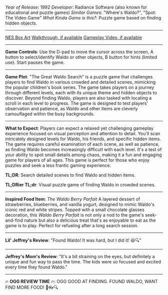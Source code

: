 *Year of Release*: 1992
*Developer*: Radiance Software (also known for educational and puzzle games)
*Similar Games*: "Where's Waldo?", "Spot: The Video Game"
*What Kinda Game is this?*: Puzzle game based on finding hidden objects.

---
[NES Box Art](https://www.google.com/search?tbm=isch&q=NES+Box+Art+Great+Waldo+Search) 
[Walkthrough, if available](https://www.google.com/search?q=Walkthrough+NES+Great+Waldo+Search)
[Gameplay Video, if available](https://www.youtube.com/results?search_query=gameplay+NES+Great+Waldo+Search) 

- - -
**Game Controls**:
Use the D-pad to move the cursor across the screen, A button to select/identify Waldo or other objects, B button for hints (limited use). Start pauses the game.

- - -
**Game Plot**: 
"The Great Waldo Search" is a puzzle game that challenges players to find Waldo in various crowded and detailed scenes, mimicking the popular children's book series. The game takes players on a journey through different levels, each with its unique theme and hidden objects to discover. Beyond finding Waldo, players are also tasked with locating a scroll in each level to progress. The game is designed to test players' observation and patience, as Waldo and other items are cleverly camouflaged within the busy backgrounds.

- - -
**What to Expect**: 
Players can expect a relaxed yet challenging gameplay experience focused on visual perception and attention to detail. You'll scan intricately designed levels for Waldo, his friends, and specific hidden items. The game requires careful examination of each scene, as well as patience, as finding Waldo becomes increasingly difficult with each level. It's a test of your ability to spot small details among chaos, making it a fun and engaging game for players of all ages. This game is perfect for those who enjoy puzzles and seek a less frantic gaming experience.

**TL;DR**:
Search detailed scenes to find Waldo and hidden items.

**TL;DRier TL;dr**: 
Visual puzzle game of finding Waldo in crowded scenes.

---
**Inspired Food Item**: *The Waldo Berry Parfait*
A layered dessert of strawberries, blueberries, and vanilla yogurt, designed to mimic Waldo's iconic red and white stripes. Topped with a small chocolate glasses decoration, this *Waldo Berry Parfait* is not only a nod to the game's seek-and-find nature but also a delicious treat that's as enjoyable to eat as the game is to play. Perfect for refueling after a long search session.

---
**Lil' Jeffrey's Review**: "Found Waldo! It was hard, but I did it! 😃🔍"

---
**Jeffrey's Mom's Review**: "It's a bit straining on the eyes, but definitely a unique and fun way to pass the time. The kids were so focused and excited every time they found Waldo."

---
🔥 **OGG REVIEW TIME** 🔥: OGG GOOD AT FINDING. FOUND WALDO, WANT FIND MORE FOOD! 🍓👓🔍